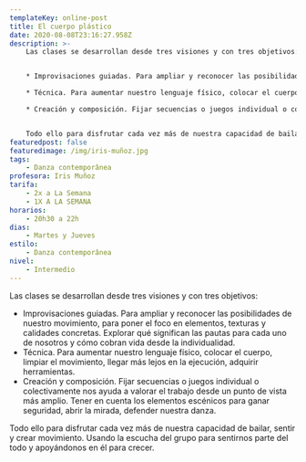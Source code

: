```yaml
---
templateKey: online-post
title: El cuerpo plástico
date: 2020-08-08T23:16:27.958Z
description: >-
    Las clases se desarrollan desde tres visiones y con tres objetivos:


    * Improvisaciones guiadas. Para ampliar y reconocer las posibilidades de nuestro movimiento, para poner el foco en elementos, texturas y calidades concretas. Explorar qué significan las pautas para cada uno de nosotros y cómo cobran vida desde la individualidad.

    * Técnica. Para aumentar nuestro lenguaje físico, colocar el cuerpo, limpiar el movimiento, llegar más lejos en la ejecución, adquirir herramientas.

    * Creación y composición. Fijar secuencias o juegos individual o colectivamente nos ayuda a valorar el trabajo desde un punto de vista más amplio. Tener en cuenta los elementos escénicos para ganar seguridad, abrir la mirada, defender nuestra danza.


    Todo ello para disfrutar cada vez más de nuestra capacidad de bailar, sentir y crear movimiento. Usando la escucha del grupo para sentirnos parte del todo y apoyándonos en él para crecer.
featuredpost: false
featuredimage: /img/iris-muñoz.jpg
tags:
    - Danza contemporânea
profesora: Iris Muñoz
tarifa:
    - 2x a La Semana
    - 1X A LA SEMANA
horarios:
    - 20h30 a 22h
dias:
    - Martes y Jueves
estilo:
    - Danza contemporânea
nivel:
    - Intermedio
---
```


Las clases se desarrollan desde tres visiones y con tres objetivos:

-   Improvisaciones guiadas. Para ampliar y reconocer las posibilidades de nuestro movimiento, para poner el foco en elementos, texturas y calidades concretas. Explorar qué significan las pautas para cada uno de nosotros y cómo cobran vida desde la individualidad.
-   Técnica. Para aumentar nuestro lenguaje físico, colocar el cuerpo, limpiar el movimiento, llegar más lejos en la ejecución, adquirir herramientas.
-   Creación y composición. Fijar secuencias o juegos individual o colectivamente nos ayuda a valorar el trabajo desde un punto de vista más amplio. Tener en cuenta los elementos escénicos para ganar seguridad, abrir la mirada, defender nuestra danza.

Todo ello para disfrutar cada vez más de nuestra capacidad de bailar, sentir y crear movimiento. Usando la escucha del grupo para sentirnos parte del todo y apoyándonos en él para crecer.
